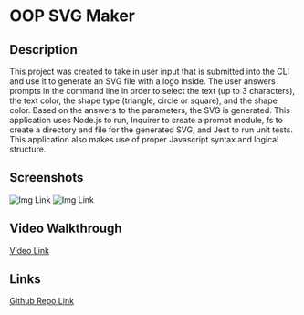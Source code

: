 # OOP SVG Maker

## Description
This project was created to take in user input that is submitted into the CLI and use it to generate an SVG file with a logo inside. The user answers prompts in the command line in order to select the text (up to 3 characters), the text color, the shape type (triangle, circle or square), and the shape color. Based on the answers to the parameters, the SVG is generated. This application uses Node.js to run, Inquirer to create a prompt module, fs to create a directory and file for the generated SVG, and Jest to run unit tests. This application also makes use of proper Javascript syntax and logical structure. 

## Screenshots
![Img Link]("./assets/images/")
![Img Link]("./assets/images/")

## Video Walkthrough
[Video Link]("")

## Links
[Github Repo Link](https://github.com/sailorshy94/OOP-SVGmaker)  